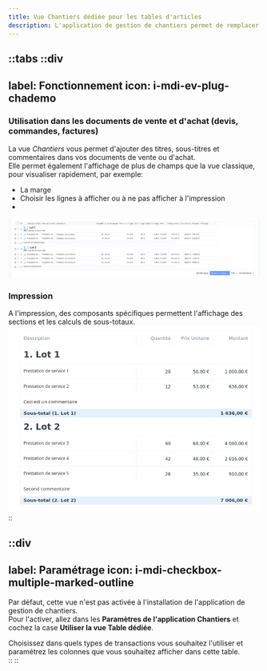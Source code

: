 ```yaml
---
title: Vue Chantiers dédiée pour les tables d'articles
description: L'application de gestion de chantiers permet de remplacer la table d'ajout des lignes d'articles par une table dédiée apportant un certain nombre de fonctionnalités additionnelles
---
```


::tabs
  ::div
  ---
  label: Fonctionnement
  icon: i-mdi-ev-plug-chademo
  ---
  ### Utilisation dans les documents de vente et d'achat (devis, commandes, factures)

  La vue *Chantiers* vous permet d'ajouter des titres, sous-titres et commentaires dans vos documents de vente ou d'achat.  
  Elle permet également l'affichage de plus de champs que la vue classique, pour visualiser rapidement, par exemple:
  - La marge
  - Choisir les lignes à afficher ou à ne pas afficher à l'impression
  - 
  ![vue chantiers](/content/chantiers/vue-chantier.png)


  ### Impression

  A l'impression, des composants spécifiques permettent l'affichage des sections et les calculs de sous-totaux.
  ![vue chantiers](/content/chantiers/impression-chantier.png)
  ::

  ::div
  ---
  label: Paramétrage
  icon: i-mdi-checkbox-multiple-marked-outline
  ---
  Par défaut, cette vue n'est pas activée à l'installation de l'application de gestion de chantiers.  
  Pour l'activer, allez dans les **Paramètres de l'application Chantiers** et cochez la case **Utiliser la vue Table dédiée**.  

  Choisissez dans quels types de transactions vous souhaitez l'utiliser et paramétrez les colonnes que vous souhaitez afficher dans cette table.  
  ::
::